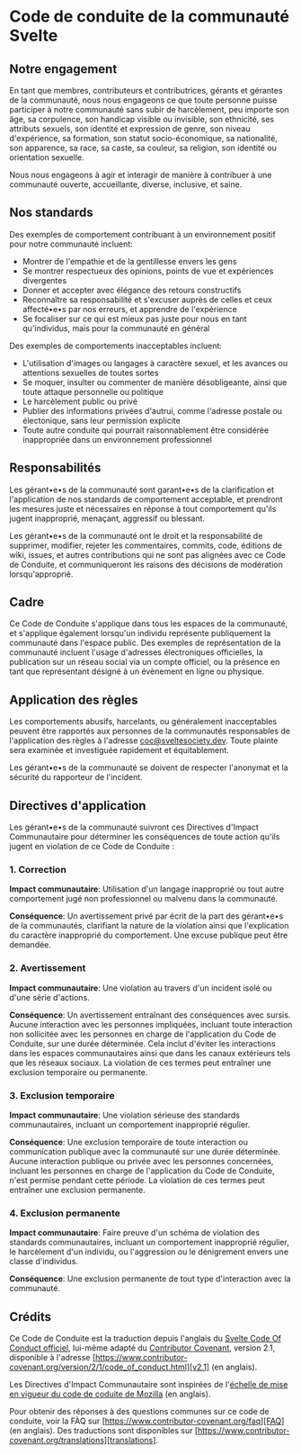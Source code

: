 # Code de conduite de la communauté Svelte

## Notre engagement

En tant que membres, contributeurs et contributrices, gérants et gérantes de la communauté, nous nous engageons ce que toute personne puisse participer à notre communauté sans subir de harcèlement, peu importe son âge, sa corpulence, son handicap visible ou invisible, son ethnicité, ses attributs sexuels, son identité et expression de genre, son niveau d'expérience, sa formation, son statut socio-économique, sa nationalité, son apparence, sa race, sa caste, sa couleur, sa religion, son identité ou orientation sexuelle.

Nous nous engageons à agir et interagir de manière à contribuer à une communauté ouverte, accueillante, diverse, inclusive, et saine.

## Nos standards

Des exemples de comportement contribuant à un environnement positif pour notre communauté incluent:

* Montrer de l'empathie et de la gentillesse envers les gens
* Se montrer respectueux des opinions, points de vue et expériences divergentes
* Donner et accepter avec élégance des retours constructifs
* Reconnaître sa responsabilité et s'excuser auprès de celles et ceux affecté•e•s par nos erreurs, et apprendre de l'expérience
* Se focaliser sur ce qui est mieux pas juste pour nous en tant qu'individus, mais pour la communauté en général

Des exemples de comportements inacceptables incluent:

* L'utilisation d'images ou langages à caractère sexuel, et les avances ou attentions sexuelles de toutes sortes
* Se moquer, insulter ou commenter de manière désobligeante, ainsi que toute attaque personnelle ou politique
* Le harcèlement public ou privé
* Publier des informations privées d'autrui, comme l'adresse postale ou électonique, sans leur permission explicite
* Toute autre conduite qui pourrait raisonnablement être considérée inappropriée dans un environnement professionnel

## Responsabilités

Les gérant•e•s de la communauté sont garant•e•s de la clarification et l'application de nos standards de comportement acceptable, et prendront les mesures juste et nécessaires en réponse à tout comportement qu'ils jugent inapproprié, menaçant, aggressif ou blessant.

Les gérant•e•s de la communauté ont le droit et la responsabilité de supprimer, modifier, rejeter les commentaires, commits, code, éditions de wiki, issues, et autres contributions qui ne sont pas alignées avec ce Code de Conduite, et communiqueront les raisons des décisions de modération lorsqu'approprié.

## Cadre

Ce Code de Conduite s'applique dans tous les espaces de la communauté, et s'applique également lorsqu'un individu représente publiquement la communauté dans l'espace public. Des exemples de représentation de la communauté incluent l'usage d'adresses électroniques officielles, la publication sur un réseau social via un compte officiel, ou la présence en tant que représentant désigné à un évènement en ligne ou physique.

## Application des règles

Les comportements abusifs, harcelants, ou généralement inacceptables peuvent être rapportés aux personnes de la communautés responsables de l'application des règles à l'adresse coc@sveltesociety.dev. Toute plainte sera examinée et investiguée rapidement et équitablement.

Les gérant•e•s de la communauté se doivent de respecter l'anonymat et la sécurité du rapporteur de l'incident.

## Directives d'application

Les gérant•e•s de la communauté suivront ces Directives d'Impact Communautaire pour déterminer les conséquences de toute action qu'ils jugent en violation de ce Code de Conduite :

### 1. Correction

**Impact communautaire**: Utilisation d'un langage inapproprié ou tout autre comportement jugé non professionnel ou malvenu dans la communauté.

**Conséquence**: Un avertissement privé par écrit de la part des gérant•e•s de la communautés, clarifiant la nature de la violation ainsi que l'explication du caractère inapproprié du comportement. Une excuse publique peut être demandée.

### 2. Avertissement

**Impact communautaire**: Une violation au travers d'un incident isolé ou d'une série d'actions.

**Conséquence**: Un avertissement entraînant des conséquences avec sursis. Aucune interaction avec les personnes impliquées, incluant toute interaction non sollicitée avec les personnes en charge de l'application du Code de Conduite, sur une durée déterminée. Cela inclut d'éviter les interactions dans les espaces communautaires ainsi que dans les canaux extérieurs tels que les réseaux sociaux. La violation de ces termes peut entraîner une exclusion temporaire ou permanente.

### 3. Exclusion temporaire

**Impact communautaire**: Une violation sérieuse des standards communautaires, incluant un comportement inapproprié régulier.

**Conséquence**: Une exclusion temporaire de toute interaction ou communication publique avec la communauté sur une durée déterminée. Aucune interaction publique ou privée avec les personnes concernées, incluant les personnes en charge de l'application du Code de Conduite, n'est permise pendant cette période. La violation de ces termes peut entraîner une exclusion permanente.

### 4. Exclusion permanente

**Impact communautaire**: Faire preuve d'un schéma de violation des standards communautaires, incluant un comportement inapproprié régulier, le harcèlement d'un individu, ou l'aggression ou le dénigrement envers une classe d'individus.

**Conséquence**: Une exclusion permanente de tout type d'interaction avec la communauté.

## Crédits

Ce Code de Conduite est la traduction depuis l'anglais du [Svelte Code Of Conduct officiel][Svelte CoC], lui-même adapté du [Contributor Covenant][homepage], version 2.1, disponible à l'adresse [https://www.contributor-covenant.org/version/2/1/code_of_conduct.html][v2.1] (en anglais).

Les Directives d'Impact Communautaire sont inspirées de l'[échelle de mise en vigueur du code de coduite de Mozilla][Mozilla CoC] (en anglais).

Pour obtenir des réponses à des questions communes sur ce code de conduite, voir la FÀQ sur [https://www.contributor-covenant.org/faq][FAQ] (en anglais). Des traductions sont disponibles sur [https://www.contributor-covenant.org/translations][translations].

[Svelte CoC]: https://github.com/sveltejs/community/blob/main/CODE_OF_CONDUCT.md
[homepage]: https://www.contributor-covenant.org
[v2.1]: https://www.contributor-covenant.org/version/2/1/code_of_conduct.html
[Mozilla CoC]: https://github.com/mozilla/diversity
[FAQ]: https://www.contributor-covenant.org/faq
[translations]: https://www.contributor-covenant.org/translations
